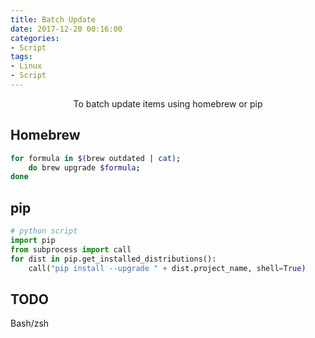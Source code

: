 ```yaml
---
title: Batch Update
date: 2017-12-20 00:16:00
categories:
- Script
tags:
- Linux
- Script
---
```


<center>To batch update items using homebrew or pip</center>

<!-- more -->

## Homebrew
```bash
for formula in $(brew outdated | cat);
    do brew upgrade $formula;
done
```

## pip
```python
# python script
import pip
from subprocess import call
for dist in pip.get_installed_distributions():
    call("pip install --upgrade " + dist.project_name, shell=True)
```

## TODO
Bash/zsh
